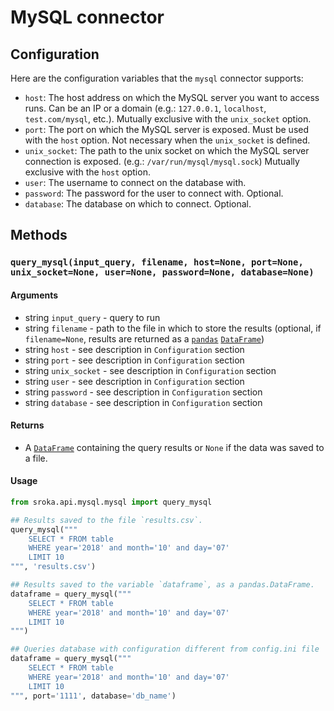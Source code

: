 # MySQL connector

## Configuration

Here are the configuration variables that the `mysql` connector supports:

* `host`: The host address on which the MySQL server you want to access runs. Can be an IP or a domain (e.g.: `127.0.0.1`, `localhost`, `test.com/mysql`, etc.). Mutually exclusive with the `unix_socket` option.
* `port`: The port on which the MySQL server is exposed. Must be used with the `host` option. Not necessary when the `unix_socket` is defined.
* `unix_socket`: The path to the unix socket on which the MySQL server connection is exposed. (e.g.: `/var/run/mysql/mysql.sock`) Mutually exclusive with the `host` option.
* `user`: The username to connect on the database with.
* `password`: The password for the user to connect with. Optional.
* `database`: The database on which to connect. Optional.

## Methods

### `query_mysql(input_query, filename, host=None, port=None, unix_socket=None, user=None, password=None, database=None)`

#### Arguments

* string `input_query` - query to run
* string `filename` - path to the file in which to store the results (optional, if `filename=None`, results are returned as a [`pandas`](https://pandas.pydata.org/pandas-docs/stable/) [`DataFrame`](https://pandas.pydata.org/pandas-docs/stable/reference/frame.html))
* string `host` - see description in `Configuration` section
* string `port` - see description in `Configuration` section
* string `unix_socket` - see description in `Configuration` section
* string `user` - see description in `Configuration` section
* string `password` - see description in `Configuration` section
* string `database` - see description in `Configuration` section

#### Returns

* A [`DataFrame`](https://pandas.pydata.org/pandas-docs/stable/reference/frame.html) containing the query results or `None` if the data was saved to a file.

#### Usage

```python
from sroka.api.mysql.mysql import query_mysql

## Results saved to the file `results.csv`.
query_mysql("""
    SELECT * FROM table
    WHERE year='2018' and month='10' and day='07'
    LIMIT 10
""", 'results.csv')

## Results saved to the variable `dataframe`, as a pandas.DataFrame.
dataframe = query_mysql("""
    SELECT * FROM table
    WHERE year='2018' and month='10' and day='07'
    LIMIT 10
""")

## Queries database with configuration different from config.ini file
dataframe = query_mysql("""
    SELECT * FROM table
    WHERE year='2018' and month='10' and day='07'
    LIMIT 10
""", port='1111', database='db_name')

```

